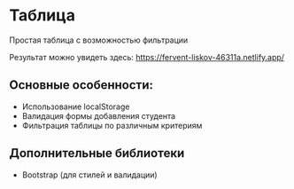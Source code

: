 # Таблица

Простая таблица с возможностью фильтрации

Результат можно увидеть здесь: https://fervent-liskov-46311a.netlify.app/


## Основные особенности:
- Использование localStorage
- Валидация формы добавления студента
- Фильтрация таблицы по различным критериям

## Дополнительные библиотеки
- Bootstrap (для стилей и валидации)
